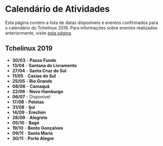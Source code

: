Calendário de Atividades
========================

Esta página contém a lista de datas disponíveis e eventos confirmados para o calendário do Tchelinux 2019. Para informações sobre eventos realizados anteriormente, visite [esta página](historico_eventos.md).

## Tchelinux 2019

 * **30/03** - **Passo Fundo**
 * **13/04** - **Santana do Livramento**
 * **27/04** - **Santa Cruz do Sul**
 * **11/05** - **Caxias do Sul**
 * **25/05** - **Rio Grande** 
 * **08/06** - **Camaquã**
 * **22/06** - **Novo Hamburgo**  
 * **06/07** - Disponível
 * **17/08** - **Pelotas**
 * **31/08** - **Ijuí**
 * **14/09** - **Erechim**
 * **28/09** - **Alegrete** 
 * **05/10** - **Bagé**
 * **19/10** - **Bento Gonçalves**
 * **09/11** - **Santa Maria**
 * **30/11** - **Porto Alegre**
